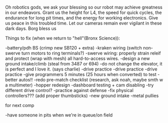 Oh robotics gods, we ask your blessing so our robot may achieve greatness in our endeavors. Grant us the height for L4, the speed for quick cycles, the endurance for long pit times, and the energy for working electronics. Give us peace in this troubled time. Let our cameras remain ever vigilant in these dark days. Borg bless us

Things to fix (when we return to "hell"(Bronx Science)):

-battery/pdh BS (crimp new SB120 + extra)
-kraken wiring (switch non-swerve turn motors to ring terminals?)
-swerve wiring: properly strain releif and protect (wrap with mesh) all hard-to-access wires. 
-design a new ground intake/climb (steal from 3487 or 694)
-do not change the elevator, it is perfect and I love it. (says charlie)
-drive practice
-drive practice
-drive practice
-give programmers 5 minutes (25 hours when converted) to test
-better autos!!
-redo pre-match checklist (research, ask noah, maybe smth w a multimeter)
-hopper redesign
-dashboard testing + cam disabling
-try different drive control?
-practice against defense 
-fix physical controllers??? (add proper thumbsticks)
-new ground intake
-metal pullies

for next comp

-have someone in pits when we're in queue/on field
